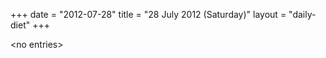+++
date = "2012-07-28"
title = "28 July 2012 (Saturday)"
layout = "daily-diet"
+++


\<no entries\>


